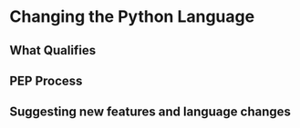 # Changing the Python Language

## What Qualifies

## PEP Process

## Suggesting new features and language changes
